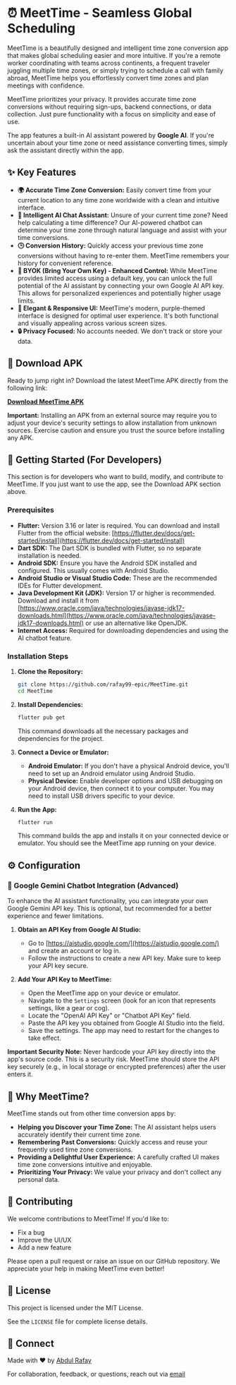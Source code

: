 # ⏰ MeetTime - Seamless Global Scheduling

MeetTime is a beautifully designed and intelligent time zone conversion app that makes global scheduling easier and more intuitive. If you're a remote worker coordinating with teams across continents, a frequent traveler juggling multiple time zones, or simply trying to schedule a call with family abroad, MeetTime helps you effortlessly convert time zones and plan meetings with confidence.

MeetTime prioritizes your privacy. It provides accurate time zone conversions without requiring sign-ups, backend connections, or data collection. Just pure functionality with a focus on simplicity and ease of use.

The app features a built-in AI assistant powered by **Google AI**. If you're uncertain about your time zone or need assistance converting times, simply ask the assistant directly within the app.

## ✨ Key Features

- **🌍 Accurate Time Zone Conversion:** Easily convert time from your current location to any time zone worldwide with a clean and intuitive interface.
- **🤖 Intelligent AI Chat Assistant:** Unsure of your current time zone? Need help calculating a time difference? Our AI-powered chatbot can determine your time zone through natural language and assist with your time conversions.
- **🕒 Conversion History:** Quickly access your previous time zone conversions without having to re-enter them. MeetTime remembers your history for convenient reference.
- **🔑 BYOK (Bring Your Own Key) - Enhanced Control:** While MeetTime provides limited access using a default key, you can unlock the full potential of the AI assistant by connecting your own Google AI API key. This allows for personalized experiences and potentially higher usage limits.
- **🎨 Elegant & Responsive UI:** MeetTime's modern, purple-themed interface is designed for optimal user experience. It's both functional and visually appealing across various screen sizes.
- **🔒 Privacy Focused:** No accounts needed. We don't track or store your data.

## 📱 Download APK

Ready to jump right in? Download the latest MeetTime APK directly from the following link:

**[Download MeetTime APK](https://rafay99.com/MeetTime-APK)**

**Important:** Installing an APK from an external source may require you to adjust your device's security settings to allow installation from unknown sources. Exercise caution and ensure you trust the source before installing any APK.

## 🚀 Getting Started (For Developers)

This section is for developers who want to build, modify, and contribute to MeetTime. If you just want to use the app, see the Download APK section above.

### Prerequisites

- **Flutter:** Version 3.16 or later is required. You can download and install Flutter from the official website: [https://flutter.dev/docs/get-started/install](https://flutter.dev/docs/get-started/install)
- **Dart SDK:** The Dart SDK is bundled with Flutter, so no separate installation is needed.
- **Android SDK:** Ensure you have the Android SDK installed and configured. This usually comes with Android Studio.
- **Android Studio or Visual Studio Code:** These are the recommended IDEs for Flutter development.
- **Java Development Kit (JDK):** Version 17 or higher is recommended. Download and install it from [https://www.oracle.com/java/technologies/javase-jdk17-downloads.html](https://www.oracle.com/java/technologies/javase-jdk17-downloads.html) or use an alternative like OpenJDK.
- **Internet Access:** Required for downloading dependencies and using the AI chatbot feature.

### Installation Steps

1. **Clone the Repository:**

   ```bash
   git clone https://github.com/rafay99-epic/MeetTime.git
   cd MeetTime
   ```

2. **Install Dependencies:**

   ```bash
   flutter pub get
   ```

   This command downloads all the necessary packages and dependencies for the project.

3. **Connect a Device or Emulator:**

   - **Android Emulator:** If you don't have a physical Android device, you'll need to set up an Android emulator using Android Studio.
   - **Physical Device:** Enable developer options and USB debugging on your Android device, then connect it to your computer. You may need to install USB drivers specific to your device.

4. **Run the App:**
   ```bash
   flutter run
   ```
   This command builds the app and installs it on your connected device or emulator. You should see the MeetTime app running on your device.

## ⚙️ Configuration

### 🔐 Google Gemini Chatbot Integration (Advanced)

To enhance the AI assistant functionality, you can integrate your own Google Gemini API key. This is optional, but recommended for a better experience and fewer limitations.

1.  **Obtain an API Key from Google AI Studio:**

    - Go to [https://aistudio.google.com/](https://aistudio.google.com/) and create an account or log in.
    - Follow the instructions to create a new API key. Make sure to keep your API key secure.

2.  **Add Your API Key to MeetTime:**

    - Open the MeetTime app on your device or emulator.
    - Navigate to the `Settings` screen (look for an icon that represents settings, like a gear or cog).
    - Locate the "OpenAI API Key" or "Chatbot API Key" field.
    - Paste the API key you obtained from Google AI Studio into the field.
    - Save the settings. The app may need to restart for the changes to take effect.

**Important Security Note:** Never hardcode your API key directly into the app's source code. This is a security risk. MeetTime should store the API key securely (e.g., in local storage or encrypted preferences) after the user enters it.

## 🧠 Why MeetTime?

MeetTime stands out from other time conversion apps by:

- **Helping you Discover your Time Zone:** The AI assistant helps users accurately identify their current time zone.
- **Remembering Past Conversions:** Quickly access and reuse your frequently used time zone conversions.
- **Providing a Delightful User Experience:** A carefully crafted UI makes time zone conversions intuitive and enjoyable.
- **Prioritizing Your Privacy:** We value your privacy and don't collect any personal data.

## 🙌 Contributing

We welcome contributions to MeetTime! If you'd like to:

- Fix a bug
- Improve the UI/UX
- Add a new feature

Please open a pull request or raise an issue on our GitHub repository. We appreciate your help in making MeetTime even better!

## 📄 License

This project is licensed under the MIT License.

See the `LICENSE` file for complete license details.

## 🔗 Connect

Made with ❤️ by [Abdul Rafay](https://rafay99.com)

For collaboration, feedback, or questions, reach out via [email](mailto:99marafay@gmail.com)
